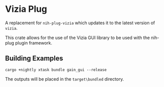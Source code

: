 # Vizia Plug

A replacement for `nih-plug-vizia` which updates it to the latest version of `vizia`.

This crate allows for the use of the Vizia GUI library to be used with the nih-plug plugin framework.

## Building Examples

```
cargo +nightly xtask bundle gain_gui --release
```

The outputs will be placed in the `target\bundled` directory.